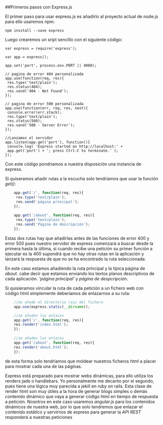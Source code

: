 ##Primeros pasos con Express.js

El primer paso para usar express.js es añadirlo al proyecto actual de node.js para ello usaremos npm:

    npm insstall --save express

Luego crearemos un sript sencillo con el siguiente código:

    var express = require('express');
    
    var app = express();
    
    app.set('port', process.env.PORT || 4000);
    
    // pagina de error 404 personalizada
    app.use(function(req, res){
     res.type('text/plain');
     res.status(404);
     res.send('404 - Not Found');
    });
    
    // pagina de error 500 personalizada
    app.use(function(err, req, res, next){
     console.error(err.stack);
     res.type('text/plain');
     res.status(500);
     res.send('500 - Server Error');
    });
    
    //Lanzamos el servidor
    app.listen(app.get('port'), function(){
     console.log( 'Express started on http://localhost:' +
     app.get('port') + '; press Ctrl-C to terminate.' );
    });

Con este código pondriamos a nuestra disposición una instancia de express.

Si quiseramos añadir rutas a la escucha solo tendríamos que usar la función *get()*:

```javascript
    app.get('/', function(req, res){
     res.type('text/plain');
     res.send('página principal');
    });
    
    app.get('/about', function(req, res){
     res.type('text/plain');
     res.send('Página de descripción');
    }); 
```

Estas dos rutas hay que añadirlas antes de las funciones de error 400 y error 500 pues nuestro servidor de express comenzará a buscar desde la primera hasta la última, si cuando recibe una petición su primer función a ejecutar es la 400 supondrá que no hay otras rutas en la aplicación y lanzará la respuesta de que no se ha encontrado la ruta seleccionada.

En este caso estamos añadiendo la ruta principal y la típica página de *about*. cabe decir que estamos enviando los textos planos descriptivos de cada aplicación. *'página principal'* y *página de despcripción*.

Si quisieramos vincular la ruta de cada petición a un fichero web con código html simplemente deberíamos de enlazarnos a su ruta:

```javascript
    //Se añade el directorio raiz del fichero
    app.use(express.static(__dirname));

    //se añaden los enlaces
    app.get('/', function(req, res){
	res.render('index.html');
    });
    
    //se añaden los enlaces
    app.get('/about', function(req, res){
	res.render('about.html');
    });
```

de esta forma solo tendríamos que moldear nuestros ficheros html a placer para mostrar cada una de las páginas.

Express está preparado para mostrar webs dinámicas, para ello utiliza los renders jade o handlebars. Yo personalmente me decanto por el segundo, pues tiene una lógica muy parecida a jekill en ruby on rails. Esta clase de render html son muy útiles a la hora de generar blogs simples o demás contenido dinámico que vaya a generar código html en tiempo de respuesta a petición. Nosotros en este caso usaremos *angular.js* para los contenidos dinámicos de nuestra web, por lo que solo tendremos que enlazar el contenido estático y servirnos de express para generar la *API REST* responderá a nuestras peticiones








